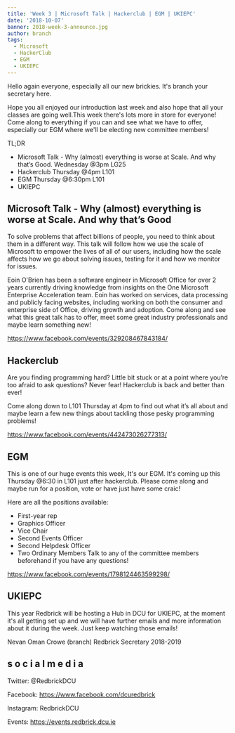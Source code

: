 ```yaml
---
title: 'Week 3 | Microsoft Talk | Hackerclub | EGM | UKIEPC'
date: '2018-10-07'
banner: 2018-week-3-announce.jpg
author: branch
tags:
  - Microsoft
  - HackerClub
  - EGM
  - UKIEPC
---
```


Hello again everyone, especially all our new brickies. It's branch your secretary here. 

Hope you all enjoyed our introduction last week and also hope that all your classes are going well.This week there's lots more in store for everyone! Come along to everything if you can and see what we have to offer, especially our EGM where we'll be electing new committee members!

TL;DR
- Microsoft Talk - Why (almost) everything is worse at Scale. And why that’s Good. Wednesday @3pm LG25
- Hackerclub Thursday @4pm L101
- EGM Thursday @6:30pm L101
- UKIEPC

<!-- more -->

## Microsoft Talk - Why (almost) everything is worse at Scale. And why that’s Good

To solve problems that affect billions of people, you need to think about them in a different way. This talk will follow how we use the scale of Microsoft to empower the lives of all of our users, including how the scale affects how we go about solving issues, testing for it and how we monitor for issues.

Eoin O'Brien has been a software engineer in Microsoft Office for over 2 years currently driving knowledge from insights on the One Microsoft Enterprise Acceleration team. Eoin has worked on services, data processing and publicly facing websites, including working on both the consumer and enterprise side of Office, driving growth and adoption.
Come along and see what this great talk has to offer, meet some great industry professionals and maybe learn something new!

https://www.facebook.com/events/329208467843184/


## Hackerclub

Are you finding programming hard? Little bit stuck or at a point where you’re too afraid to ask questions? Never fear! Hackerclub is back and better than ever!

Come along down to L101 Thursday at 4pm to find out what it’s all about and maybe learn a few new things about tackling those pesky programming problems!

https://www.facebook.com/events/442473026277313/

## EGM

This is one of our huge events this week, It's our EGM. It's coming up this Thursday @6:30 in L101 just after hackerclub. Please come along and maybe run for a position, vote or have just have some craic!

Here are all the positions available:
- First-year rep
- Graphics Officer
- Vice Chair
- Second Events Officer
- Second Helpdesk Officer
- Two Ordinary Members
Talk to any of the committee members beforehand if you have any questions!

https://www.facebook.com/events/1798124463599298/

## UKIEPC
This year Redbrick will be hosting a Hub in DCU for UKIEPC, at the moment it's all getting set up and we will have further emails and more information about it during the week. Just keep watching those emails!

Nevan Oman Crowe (branch)
Redbrick Secretary 2018-2019

## s o c i a l m e d i a

Twitter: @RedbrickDCU

Facebook: https://www.facebook.com/dcuredbrick

Instagram: RedbrickDCU

Events: https://events.redbrick.dcu.ie

